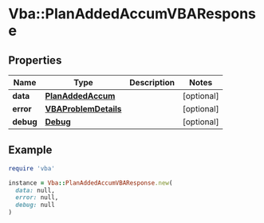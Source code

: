 # Vba::PlanAddedAccumVBAResponse

## Properties

| Name | Type | Description | Notes |
| ---- | ---- | ----------- | ----- |
| **data** | [**PlanAddedAccum**](PlanAddedAccum.md) |  | [optional] |
| **error** | [**VBAProblemDetails**](VBAProblemDetails.md) |  | [optional] |
| **debug** | [**Debug**](Debug.md) |  | [optional] |

## Example

```ruby
require 'vba'

instance = Vba::PlanAddedAccumVBAResponse.new(
  data: null,
  error: null,
  debug: null
)
```

